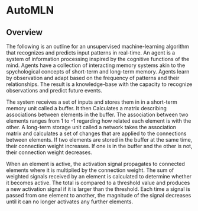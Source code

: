 # AutoMLN

## Overview

The following is an outline for an unsupervised machine-learning algorithm that recognizes and predicts input patterns in real-time. An agent is a system of information processing inspired by the cognitive functions of the mind. Agents have a collection of interacting memory systems akin to the spychological concepts of short-term and long-term memory. Agents learn by observation and adapt based on the frequency of patterns and their relationships. The result is a knowledge-base with the capacity to recognize observations and predict future events.

The system receives a set of inputs and stores them in in a short-term memory unit called a buffer. It then Calculates a matrix describing associations between elements in the buffer. The association between two elements ranges from 1 to -1 regarding how related each element is with the other. A long-term storage unit called a network takes the association matrix and calculates a set of changes that are applied to the connections between elements. If two elements are stored in the buffer at the same time, their connection weight increases. If one is  in the buffer and the other is not, their connection weight decreases. 

When an element is active, the activation signal propagates to connected elements where it is multiplied by the connection weight. The sum of weighted signals received by an element is calculated to determine whether it becomes active. The total is compared to a threshold value and produces a new activation signal if it is larger than the threshold. Each time a signal is passed from one element to another, the magnitude of the signal decreases until it can no longer activates any further elements.
